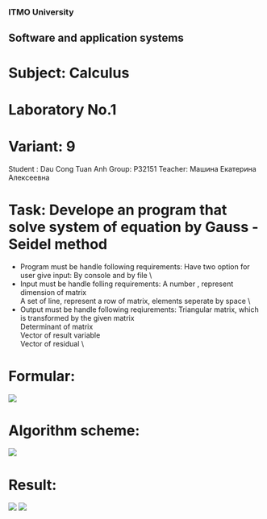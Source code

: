 ### ITMO University
## Software and application systems
# Subject: Calculus
# Laboratory No.1
# Variant: 9
Student : Dau Cong Tuan Anh
Group: P32151
Teacher: Машина Екатерина Алексеевна

# Task: Develope an program that solve system of equation by Gauss - Seidel method
- Program must be handle following requirements:
   Have two option for user give input: By console and by file \
- Input must be handle folling requirements: 
A number , represent dimension of matrix \
A set of line, represent a row of matrix, elements seperate by space \
- Output must be handle following reqiurements:
Triangular matrix, which is transformed by the given matrix \
Determinant of matrix \
Vector of result variable \
Vector of  residual \

# Formular: 
<img src="https://github.com/andrey551/Calculus-2023/blob/main/P32151/Dau_Cong_Tuan_Anh/Lab1/image/formular.png" />

# Algorithm scheme:
<img src="https://github.com/andrey551/Calculus-2023/blob/main/P32151/Dau_Cong_Tuan_Anh/Lab1/image/algorithm_scheme.png"/>

# Result:
<img src="https://github.com/andrey551/Calculus-2023/blob/main/P32151/Dau_Cong_Tuan_Anh/Lab1/image/example_1.png" />
<img src="https://github.com/andrey551/Calculus-2023/blob/main/P32151/Dau_Cong_Tuan_Anh/Lab1/image/example_2.png" />
